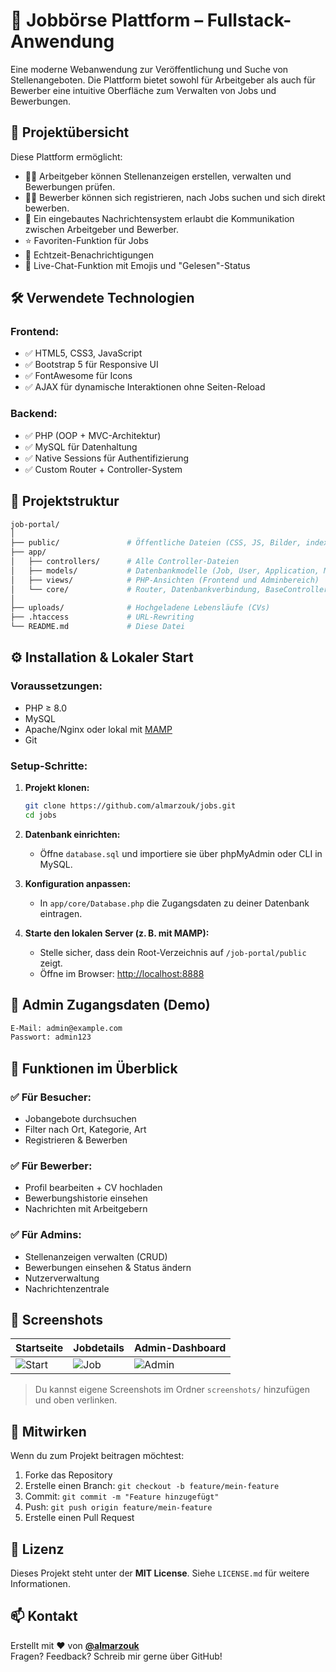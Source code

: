 # 🧰 Jobbörse Plattform – Fullstack-Anwendung

Eine moderne Webanwendung zur Veröffentlichung und Suche von Stellenangeboten. Die Plattform bietet sowohl für Arbeitgeber als auch für Bewerber eine intuitive Oberfläche zum Verwalten von Jobs und Bewerbungen.

## 🚀 Projektübersicht

Diese Plattform ermöglicht:

- 🧑‍💼 Arbeitgeber können Stellenanzeigen erstellen, verwalten und Bewerbungen prüfen.
- 👨‍💻 Bewerber können sich registrieren, nach Jobs suchen und sich direkt bewerben.
- 📩 Ein eingebautes Nachrichtensystem erlaubt die Kommunikation zwischen Arbeitgeber und Bewerber.
- ⭐ Favoriten-Funktion für Jobs
- 🔔 Echtzeit-Benachrichtigungen
- 💬 Live-Chat-Funktion mit Emojis und "Gelesen"-Status

## 🛠️ Verwendete Technologien

### Frontend:
- ✅ HTML5, CSS3, JavaScript
- ✅ Bootstrap 5 für Responsive UI
- ✅ FontAwesome für Icons
- ✅ AJAX für dynamische Interaktionen ohne Seiten-Reload

### Backend:
- ✅ PHP (OOP + MVC-Architektur)
- ✅ MySQL für Datenhaltung
- ✅ Native Sessions für Authentifizierung
- ✅ Custom Router + Controller-System

## 📂 Projektstruktur

```bash
job-portal/
│
├── public/               # Öffentliche Dateien (CSS, JS, Bilder, index.php, Authentifizierung)
├── app/
│   ├── controllers/      # Alle Controller-Dateien
│   ├── models/           # Datenbankmodelle (Job, User, Application, Message, Notification, etc.)
│   ├── views/            # PHP-Ansichten (Frontend und Adminbereich)
│   └── core/             # Router, Datenbankverbindung, BaseController
│
├── uploads/              # Hochgeladene Lebensläufe (CVs)
├── .htaccess             # URL-Rewriting
└── README.md             # Diese Datei
```

## ⚙️ Installation & Lokaler Start

### Voraussetzungen:
- PHP ≥ 8.0
- MySQL
- Apache/Nginx oder lokal mit [MAMP](https://www.mamp.info/)
- Git

### Setup-Schritte:

1. **Projekt klonen:**
   ```bash
   git clone https://github.com/almarzouk/jobs.git
   cd jobs
   ```

2. **Datenbank einrichten:**
   - Öffne `database.sql` und importiere sie über phpMyAdmin oder CLI in MySQL.

3. **Konfiguration anpassen:**
   - In `app/core/Database.php` die Zugangsdaten zu deiner Datenbank eintragen.

4. **Starte den lokalen Server (z. B. mit MAMP):**
   - Stelle sicher, dass dein Root-Verzeichnis auf `/job-portal/public` zeigt.
   - Öffne im Browser: [http://localhost:8888](http://localhost:8888)

## 🔑 Admin Zugangsdaten (Demo)

```bash
E-Mail: admin@example.com
Passwort: admin123
```

## 📌 Funktionen im Überblick

### ✅ Für Besucher:
- Jobangebote durchsuchen
- Filter nach Ort, Kategorie, Art
- Registrieren & Bewerben

### ✅ Für Bewerber:
- Profil bearbeiten + CV hochladen
- Bewerbungshistorie einsehen
- Nachrichten mit Arbeitgebern

### ✅ Für Admins:
- Stellenanzeigen verwalten (CRUD)
- Bewerbungen einsehen & Status ändern
- Nutzerverwaltung
- Nachrichtenzentrale

## 📸 Screenshots

| Startseite | Jobdetails | Admin-Dashboard |
|------------|------------|------------------|
| ![Start](./screenshots/start.png) | ![Job](./screenshots/job.png) | ![Admin](./screenshots/admin.png) |

> Du kannst eigene Screenshots im Ordner `screenshots/` hinzufügen und oben verlinken.

## 🤝 Mitwirken

Wenn du zum Projekt beitragen möchtest:

1. Forke das Repository
2. Erstelle einen Branch: `git checkout -b feature/mein-feature`
3. Commit: `git commit -m "Feature hinzugefügt"`
4. Push: `git push origin feature/mein-feature`
5. Erstelle einen Pull Request

## 📄 Lizenz

Dieses Projekt steht unter der **MIT License**. Siehe `LICENSE.md` für weitere Informationen.

## 📫 Kontakt

Erstellt mit ❤️ von **[@almarzouk](https://github.com/almarzouk)**  
Fragen? Feedback? Schreib mir gerne über GitHub!

